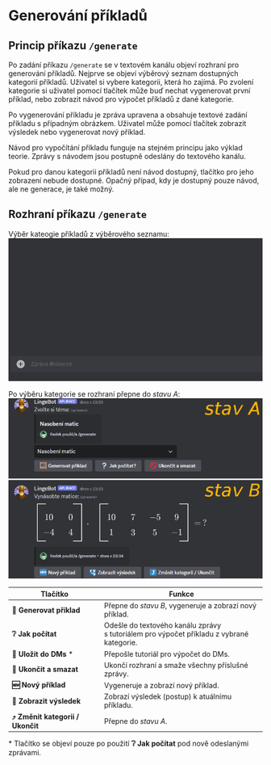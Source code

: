 # Generování příkladů

## Princip příkazu `/generate`

Po zadání příkazu `/generate` se v&nbsp;textovém kanálu objeví rozhraní pro generování příkladů. Nejprve se objeví výběrový seznam dostupných kategorií příkladů. Uživatel si vybere kategorii, která ho zajímá. Po zvolení kategorie si uživatel pomocí tlačítek může buď nechat vygenerovat první příklad, nebo zobrazit návod pro výpočet příkladů z&nbsp;dané kategorie.

Po vygenerování příkladu je zpráva upravena a obsahuje textové zadání příkladu s&nbsp;případným obrázkem. Uživatel může pomocí tlačítek zobrazit výsledek nebo vygenerovat nový příklad.

Návod pro vypočítání příkladu funguje na stejném principu jako výklad teorie. Zprávy s&nbsp;návodem jsou postupně odeslány do textového kanálu.

Pokud pro danou kategorii příkladů není návod dostupný, tlačítko pro jeho zobrazení nebude dostupné. Opačný případ, kdy je dostupný pouze návod, ale ne generace, je také možný.

## Rozhraní příkazu `/generate`

Výběr kateogie příkladů z&nbsp;výběrového seznamu:<br>
![g](../img/020301.gif)

Po výběru kategorie se rozhraní přepne do _stavu A_:<br>
![h](../img/020302.png)

Tlačítko|Funkce
---|---
__🧮 Generovat příklad__|Přepne do _stavu B_, vygeneruje a zobrazí nový příklad.
__❔ Jak počítat__|Odešle do textového kanálu zprávy<br>s tutoriálem pro výpočet příkladu z&nbsp;vybrané kategorie.
__📨 Uložit do DMs__ *|Přepošle tutoriál pro výpočet do DMs.
__🚫 Ukončit a smazat__|Ukončí rozhraní a smaže všechny příslušné zprávy.
__🆕 Nový příklad__|Vygeneruje a zobrazí nový příklad.
__🛂 Zobrazit výsledek__|Zobrazí výsledek (postup) k&nbsp;atuálnímu příkladu.
__⤴️ Změnit kategorii / Ukončit__|Přepne do _stavu A_.

*&nbsp;Tlačítko se objeví pouze po použití __❔ Jak počítat__ pod nově odeslanými zprávami.

<script>const onHoverLeave = (event) => {let img = event.currentTarget;let src = img.src.slice(0, -3);if(event.type == "mouseenter"){src += "gif";}else{src += "png";}img.src = src;}
let images = document.querySelectorAll("img[alt='g']");images.forEach((img) => {if(img.src.endsWith(".gif")) {img.src = img.src.slice(0, -3) + "png";img.addEventListener("mouseenter", onHoverLeave);img.addEventListener("mouseleave", onHoverLeave);}});</script>
